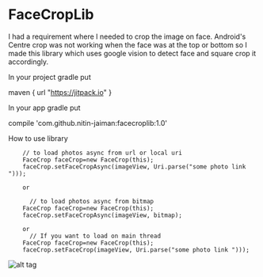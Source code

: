 # FaceCropLib

I had a requirement where I needed to crop the image on face.
Android's Centre crop was not working when the face was at the top or bottom so I made this library which uses google vision to detect face and square crop it
accordingly.

In your project gradle put

   maven { url "https://jitpack.io" }

In your app gradle put

compile 'com.github.nitin-jaiman:facecroplib:1.0'

How to use library

        // to load photos async from url or local uri
        FaceCrop faceCrop=new FaceCrop(this);
        faceCrop.setFaceCropAsync(imageView, Uri.parse("some photo link ")));
        
        or 
        
          // to load photos async from bitmap
        FaceCrop faceCrop=new FaceCrop(this);
        faceCrop.setFaceCropAsync(imageView, bitmap);
        
        or 
          // If you want to load on main thread
        FaceCrop faceCrop=new FaceCrop(this);
        faceCrop.setFaceCrop(imageView, Uri.parse("some photo link ")));
        
        

![alt tag](https://mail.google.com/mail/u/1/?ui=2&ik=7ec7fd4d14&view=fimg&th=1565f7a63fb1b59f&attid=0.2&disp=inline&realattid=1541910738180767744-local1&safe=1&attbid=ANGjdJ9tn_KdzVbmn7dP0NbaThYgKREI-CeOqx1FjjQ-lqwSvVumoTZjznKB-lvGIfeJhYQDfRnsWcgleUsEuLyDbJbTN5Qw9Yo_BM_bo26ptGuXYSieZScvWLxt4bo&ats=1470481459869&rm=1565f7a63fb1b59f&zw&sz=w1280-h611)
